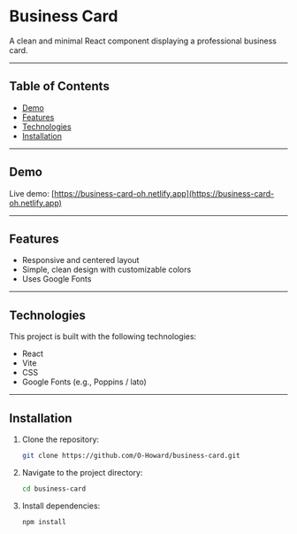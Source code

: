 # Business Card

A clean and minimal React component displaying a professional business card.

---

## Table of Contents

- [Demo](#demo)
- [Features](#features)
- [Technologies](#technologies)
- [Installation](#installation)

---

## Demo

Live demo: [https://business-card-oh.netlify.app](https://business-card-oh.netlify.app)

---

## Features

- Responsive and centered layout    
- Simple, clean design with customizable colors  
- Uses Google Fonts

---

## Technologies

This project is built with the following technologies:

- React  
- Vite  
- CSS  
- Google Fonts (e.g., Poppins / lato)

---

## Installation

1. Clone the repository:

   ```bash
   git clone https://github.com/O-Howard/business-card.git

2. Navigate to the project directory:

   ```bash
   cd business-card

3. Install dependencies:

   ```bash
   npm install
   
